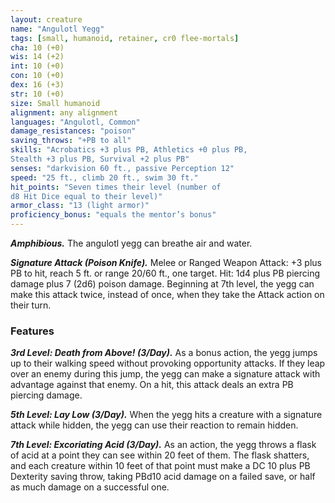 ```yaml
---
layout: creature
name: "Angulotl Yegg"
tags: [small, humanoid, retainer, cr0 flee-mortals]
cha: 10 (+0)
wis: 14 (+2)
int: 10 (+0)
con: 10 (+0)
dex: 16 (+3)
str: 10 (+0)
size: Small humanoid
alignment: any alignment
languages: "Angulotl, Common"
damage_resistances: "poison"
saving_throws: "+PB to all"
skills: "Acrobatics +3 plus PB, Athletics +0 plus PB,
Stealth +3 plus PB, Survival +2 plus PB"
senses: "darkvision 60 ft., passive Perception 12"
speed: "25 ft., climb 20 ft., swim 30 ft."
hit_points: "Seven times their level (number of
d8 Hit Dice equal to their level)"
armor_class: "13 (light armor)"
proficiency_bonus: "equals the mentor’s bonus"
---
```


***Amphibious.*** The angulotl yegg can breathe air and water.

***Signature Attack (Poison Knife).*** Melee or Ranged Weapon
Attack: +3 plus PB to hit, reach 5 ft. or range 20/60 ft.,
one target. Hit: 1d4 plus PB piercing damage plus 7 (2d6)
poison damage. Beginning at 7th level, the yegg can make
this attack twice, instead of once, when they take the Attack
action on their turn.

### Features

***3rd Level: Death from Above! (3/Day).*** As a bonus action,
the yegg jumps up to their walking speed without provoking
opportunity attacks. If they leap over an enemy during this
jump, the yegg can make a signature attack with advantage
against that enemy. On a hit, this attack deals an extra PB
piercing damage.

***5th Level: Lay Low (3/Day).*** When the yegg hits a creature
with a signature attack while hidden, the yegg can use their
reaction to remain hidden.

***7th Level: Excoriating Acid (3/Day).*** As an action, the yegg
throws a flask of acid at a point they can see within 20 feet of
them. The flask shatters, and each creature within 10 feet of
that point must make a DC 10 plus PB Dexterity saving throw,
taking PBd10 acid damage on a failed save, or half as much
damage on a successful one.
